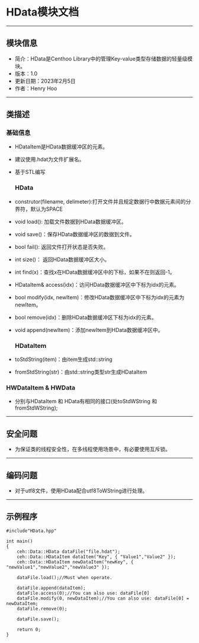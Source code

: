 # HData模块文档

---

## 模块信息

* 简介：HData是Centhoo Library中的管理Key-value类型存储数据的轻量级模块。
* 版本：1.0
* 更新日期：2023年2月5日
* 作者：Henry Hoo

---

## 类描述

### 基础信息

* HDataItem是HData数据缓冲区的元素。

* 建议使用.hdat为文件扩展名。

* 基于STL编写
  
  ### HData

* construtor(filename, delimeter):打开文件并且规定数据行中数据元素间的分界符，默认为SPACE

* void load(): 加载文件数据到HData数据缓冲区。

* void save()：保存HData数据缓冲区的数据到文件。

* bool fail(): 返回文件打开状态是否失败。

* int size()： 返回HData数据缓冲区大小。

* int find(x)：查找x在HData数据缓冲区中的下标，如果不在则返回-1。

* HDataItem& access(idx)：访问HData数据缓冲区中下标为idx的元素。

* bool modify(idx, newItem)：修改HData数据缓冲区中下标为idx的元素为newItem。

* bool remove(idx)：删除HData数据缓冲区下标为idx的元素。

* void append(newItem)：添加newItem到HData数据缓冲区中。
  
  ### HDataItem

* toStdString(item)：由item生成std::string

* fromStdString(str)：由std::string类型str生成HDataItem

### HWDataItem & HWData

* 分别与HDataItem 和 HData有相同的接口(处toStdWString 和 fromStdWString);

---

## 安全问题

* 为保证类的线程安全性，在多线程使用场景中，有必要使用互斥锁。

---

## 编码问题

* 对于utf8文件，使用HData配合utf8ToWString进行处理。

---

## 示例程序

```
#include"HData.hpp"

int main()
{
    ceh::Data::HData dataFile("file.hdat");
    ceh::Data::HDataItem dataItem("Key", { "Value1","Value2" });
    ceh::Data::HDataItem newDataItem("newKey", { "newValue1","newValue2","newValue3" });

    dataFile.load();//Must when operate.

    dataFile.append(dataItem);
    dataFile.access(0);//You can also use: dataFile[0]
    dataFile.modify(0, newDataItem);//You can also use: dataFile[0] = newDataItem;
    dataFile.remove(0);

    dataFile.save();

    return 0;
}
```

